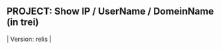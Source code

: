 PROJECT: Show IP / UserName / DomeinName (in trei)
------------------------------------------------------------
| Version: relis |


